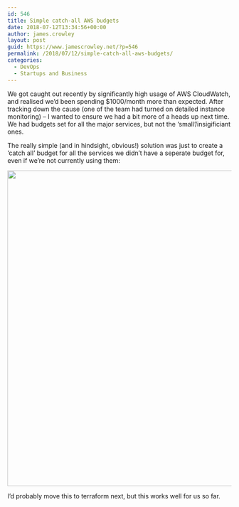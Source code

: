 ```yaml
---
id: 546
title: Simple catch-all AWS budgets
date: 2018-07-12T13:34:56+00:00
author: james.crowley
layout: post
guid: https://www.jamescrowley.net/?p=546
permalink: /2018/07/12/simple-catch-all-aws-budgets/
categories:
  - DevOps
  - Startups and Business
---
```

We got caught out recently by significantly high usage of AWS CloudWatch, and realised we&#8217;d been spending $1000/month more than expected. After tracking down the cause (one of the team had turned on detailed instance monitoring) &#8211; I wanted to ensure we had a bit more of a heads up next time. We had budgets set for all the major services, but not the &#8216;small&#8217;/insigificiant ones.

The really simple (and in hindsight, obvious!) solution was just to create a &#8216;catch all&#8217; budget for all the services we didn&#8217;t have a seperate budget for, even if we&#8217;re not currently using them:

<img class="alignnone wp-image-578 size-large" src="https://www.jamescrowley.net/wp-content/uploads/budgets-1024x866.png" alt="" width="840" height="710" srcset="https://www.jamescrowley.net/wp-content/uploads/budgets-1024x866.png 1024w, https://www.jamescrowley.net/wp-content/uploads/budgets-300x254.png 300w, https://www.jamescrowley.net/wp-content/uploads/budgets-768x650.png 768w, https://www.jamescrowley.net/wp-content/uploads/budgets-1200x1015.png 1200w, https://www.jamescrowley.net/wp-content/uploads/budgets.png 1232w" sizes="(max-width: 709px) 85vw, (max-width: 909px) 67vw, (max-width: 1362px) 62vw, 840px" /> 

I&#8217;d probably move this to terraform next, but this works well for us so far.